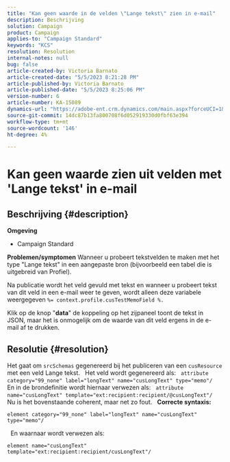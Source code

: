 ```yaml
---
title: "Kan geen waarde in de velden \"Lange tekst\" zien in e-mail"
description: Beschrijving
solution: Campaign
product: Campaign
applies-to: "Campaign Standard"
keywords: "KCS"
resolution: Resolution
internal-notes: null
bug: false
article-created-by: Victoria Barnato
article-created-date: "5/5/2023 8:21:28 PM"
article-published-by: Victoria Barnato
article-published-date: "5/5/2023 8:25:06 PM"
version-number: 6
article-number: KA-15089
dynamics-url: "https://adobe-ent.crm.dynamics.com/main.aspx?forceUCI=1&pagetype=entityrecord&etn=knowledgearticle&id=e10d5365-82eb-ed11-a7c6-6045bd0065f9"
source-git-commit: 14dc87b13fa800708f6d052919330d0fbf63e394
workflow-type: tm+mt
source-wordcount: '146'
ht-degree: 4%

---
```


# Kan geen waarde zien uit velden met &#39;Lange tekst&#39; in e-mail

## Beschrijving {#description}

<b>Omgeving</b>
- Campaign Standard


<b>Problemen/symptomen</b>
Wanneer u probeert tekstvelden te maken met het type &quot;Lange tekst&quot; in een aangepaste bron (bijvoorbeeld een tabel die is uitgebreid van Profiel).

Na publicatie wordt het veld gevuld met tekst en wanneer u probeert tekst van dit veld in een e-mail weer te geven, wordt alleen deze variabele weergegeven `%= context.profile.cusTestMemoField %.`

Klik op de knop &quot;<b>data</b>&quot; de koppeling op het zijpaneel toont de tekst in JSON, maar het is onmogelijk om de waarde van dit veld ergens in de e-mail af te drukken.


## Resolutie {#resolution}


Het gaat om `srcSchemas` gegenereerd bij het publiceren van een `cusResource` met een veld Lange tekst.
 
Het veld wordt gegenereerd als:
 
`attribute category="99_none" label="longText" name="cusLongText" type="memo"/`
 
En in de brondefinitie wordt hiernaar verwezen als:
 
`attribute name="cusLongText" template="ext:recipient:recipient/@cusLongText"/`
 
Nu is het bovenstaande coherent, maar net zo fout.
 
<b>Correcte syntaxis:</b>


```
element category="99_none" label="longText" name="cusLongText" type="memo"/
```


 
En waarnaar wordt verwezen als:


```
element name="cusLongText" template="ext:recipient:recipient/cusLongText"/
```

